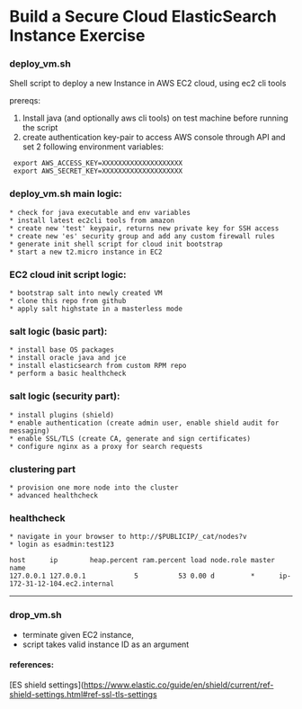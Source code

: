 # Build a Secure Cloud ElasticSearch Instance Exercise



### deploy_vm.sh

Shell script to deploy a new Instance in AWS EC2 cloud, using ec2 cli tools  

prereqs: 

1. Install java (and optionally aws cli tools) on test machine before running the script 
2. create authentication key-pair to access AWS console through API and set 2 following environment variables: 


```shell
 export AWS_ACCESS_KEY=XXXXXXXXXXXXXXXXXXXX
 export AWS_SECRET_KEY=XXXXXXXXXXXXXXXXXXXX
```


### deploy_vm.sh main logic: 

~~~~
* check for java executable and env variables 
* install latest ec2cli tools from amazon 
* create new 'test' keypair, returns new private key for SSH access  
* create new 'es' security group and add any custom firewall rules 
* generate init shell script for cloud init bootstrap 
* start a new t2.micro instance in EC2 
~~~~



### EC2 cloud init script logic: 

~~~
* bootstrap salt into newly created VM 
* clone this repo from github 
* apply salt highstate in a masterless mode
~~~


### salt logic (basic part): 

~~~
* install base OS packages 
* install oracle java and jce 
* install elasticsearch from custom RPM repo 
* perform a basic healthcheck 
~~~


### salt logic (security part): 

~~~
* install plugins (shield)   
* enable authentication (create admin user, enable shield audit for messaging)  
* enable SSL/TLS (create CA, generate and sign certificates)
* configure nginx as a proxy for search requests   
~~~



### clustering part 

~~~
* provision one more node into the cluster
* advanced healthcheck 
~~~



### healthcheck 

~~~
* navigate in your browser to http://$PUBLICIP/_cat/nodes?v
* login as esadmin:test123 
~~~


```
host      ip        heap.percent ram.percent load node.role master name                          
127.0.0.1 127.0.0.1            5          53 0.00 d         *      ip-172-31-12-104.ec2.internal 
```



*** 



### drop_vm.sh   

* terminate given EC2 instance, 
* script takes valid instance ID as an argument



#### references:


[ES shield settings](https://www.elastic.co/guide/en/shield/current/ref-shield-settings.html#ref-ssl-tls-settings

